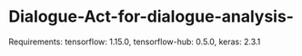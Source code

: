 # Dialogue-Act-for-dialogue-analysis-
Requirements:
  tensorflow: 1.15.0,
  tensorflow-hub: 0.5.0,
  keras: 2.3.1

